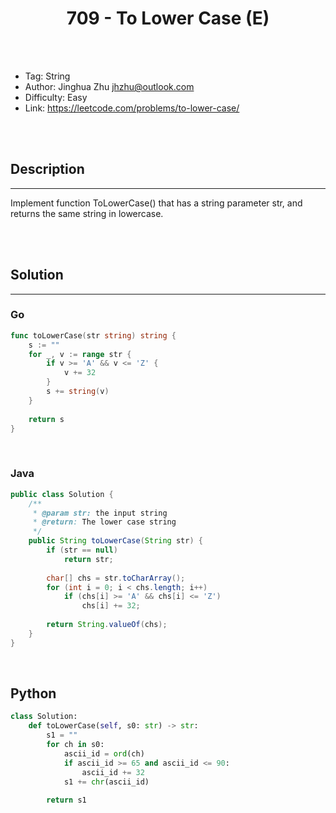 # <center>709 - To Lower Case (E)</center> 



<br></br>

* Tag: String
* Author: Jinghua Zhu <jhzhu@outlook.com>
* Difficulty: Easy
* Link: https://leetcode.com/problems/to-lower-case/

<br></br>



## Description
----
Implement function ToLowerCase() that has a string parameter str, and returns the same string in lowercase.

<br></br>



## Solution
----
### Go
```go
func toLowerCase(str string) string {
    s := ""
    for _, v := range str {
        if v >= 'A' && v <= 'Z' {
            v += 32
        }
        s += string(v)
    }
    
    return s
}
```

<br>


### Java
```java
public class Solution {
    /**
     * @param str: the input string
     * @return: The lower case string
     */
    public String toLowerCase(String str) {
        if (str == null)
            return str;
        
        char[] chs = str.toCharArray();
        for (int i = 0; i < chs.length; i++)
            if (chs[i] >= 'A' && chs[i] <= 'Z')
                chs[i] += 32;
        
        return String.valueOf(chs);
    }
}
```

<br>


## Python
```python
class Solution:
    def toLowerCase(self, s0: str) -> str:
        s1 = ""
        for ch in s0:
            ascii_id = ord(ch)
            if ascii_id >= 65 and ascii_id <= 90:
                ascii_id += 32
            s1 += chr(ascii_id)
        
        return s1
                
```
